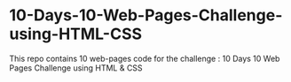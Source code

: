 # 10-Days-10-Web-Pages-Challenge-using-HTML-CSS
This repo contains 10 web-pages code for the challenge : 10 Days 10 Web Pages Challenge using HTML &amp; CSS
